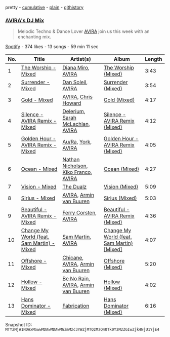 pretty - [cumulative](/playlists/cumulative/37i9dQZF1DWVP2LZyJjTuU.md) - [plain](/playlists/plain/37i9dQZF1DWVP2LZyJjTuU) - [githistory](https://github.githistory.xyz/mackorone/spotify-playlist-archive/blob/main/playlists/plain/37i9dQZF1DWVP2LZyJjTuU)

### [AVIRA's DJ Mix](https://open.spotify.com/playlist/37i9dQZF1DWVP2LZyJjTuU)

> Melodic Techno & Dance Lover  <a href="spotify:artist:7rznn3BVOuA5jyPB275jmS">AVIRA</a> join us this week with an enchanting mix.

[Spotify](https://open.spotify.com/user/spotify) - 374 likes - 13 songs - 59 min 11 sec

| No. | Title | Artist(s) | Album | Length |
|---|---|---|---|---|
| 1 | [The Worship \- Mixed](https://open.spotify.com/track/4tITnh9klqtswh9MgnCPDB) | [Diana Miro](https://open.spotify.com/artist/7HKB2dr6EceAJM8xRlXYlK), [AVIRA](https://open.spotify.com/artist/7rznn3BVOuA5jyPB275jmS) | [The Worship \(Mixed\)](https://open.spotify.com/album/0EjZeMnpfXSrVzso4HY5Rd) | 3:43 |
| 2 | [Surrender \- Mixed](https://open.spotify.com/track/4L5UteR2vBYlY60V22kpRk) | [Dan Soleil](https://open.spotify.com/artist/2z0mmxKTw0KpO7Qnb6aB2r), [AVIRA](https://open.spotify.com/artist/7rznn3BVOuA5jyPB275jmS) | [Surrender \(Mixed\)](https://open.spotify.com/album/7xp3Ktqgbt9Gw8ottfP2l6) | 3:54 |
| 3 | [Gold \- Mixed](https://open.spotify.com/track/0L9NIG0LYlxxCGfapcsMjF) | [AVIRA](https://open.spotify.com/artist/7rznn3BVOuA5jyPB275jmS), [Chris Howard](https://open.spotify.com/artist/2YL8UqzkqxspHtnBkDWyVA) | [Gold \(Mixed\)](https://open.spotify.com/album/7qFibLOTz5p5x7ByT3dvUD) | 4:17 |
| 4 | [Silence \- AVIRA Remix \- Mixed](https://open.spotify.com/track/0Vv9u8qCKVwk6niu92nFFp) | [Delerium](https://open.spotify.com/artist/0IUq1plF3ON4Fboj1bE6kN), [Sarah McLachlan](https://open.spotify.com/artist/4NgNsOXSwIzXlUIJcpnNUp), [AVIRA](https://open.spotify.com/artist/7rznn3BVOuA5jyPB275jmS) | [Silence \- AVIRA Remix \(Mixed\)](https://open.spotify.com/album/1UvATb1wkvsSLeTmYnn5xU) | 4:12 |
| 5 | [Golden Hour \- AVIRA Remix \- Mixed](https://open.spotify.com/track/1h0tH1QEgGZkBTnml278N9) | [Au/Ra](https://open.spotify.com/artist/1eMmoIprPDWeFdB1FxU6ZV), [York](https://open.spotify.com/artist/20L5MecnuNujUE6imrfK0Q), [AVIRA](https://open.spotify.com/artist/7rznn3BVOuA5jyPB275jmS) | [Golden Hour \- AVIRA Remix \(Mixed\)](https://open.spotify.com/album/74ZfOFiy8EO6ThSUESsc4I) | 4:05 |
| 6 | [Ocean \- Mixed](https://open.spotify.com/track/4pskO5A4tRtIJLoSpiwX55) | [Nathan Nicholson](https://open.spotify.com/artist/4q8SjmBr5X7DUmVvrnNrsd), [Kiko Franco](https://open.spotify.com/artist/3SNKZ8uTQoSyMsUNqNBOD2), [AVIRA](https://open.spotify.com/artist/7rznn3BVOuA5jyPB275jmS) | [Ocean \(Mixed\)](https://open.spotify.com/album/5VAp2ctBkXbhQkWTPSW9aR) | 4:27 |
| 7 | [Vision \- Mixed](https://open.spotify.com/track/2wrBYnzDr7WPkQSUciCEJz) | [The Dualz](https://open.spotify.com/artist/6WLURjZYSrMcTlKP7aFMBj) | [Vision \(Mixed\)](https://open.spotify.com/album/5trZkJ3pdNq1Gu9PmBW8n2) | 5:09 |
| 8 | [Sirius \- Mixed](https://open.spotify.com/track/4VT6ytaD0AW81G0DcMt4yH) | [AVIRA](https://open.spotify.com/artist/7rznn3BVOuA5jyPB275jmS), [Armin van Buuren](https://open.spotify.com/artist/0SfsnGyD8FpIN4U4WCkBZ5) | [Sirius \(Mixed\)](https://open.spotify.com/album/5bGdNfd2dPmoI6M74hLJEn) | 5:03 |
| 9 | [Beautiful \- AVIRA Remix \- Mixed](https://open.spotify.com/track/0YLxxcV1VPjcRNT7BF9NnV) | [Ferry Corsten](https://open.spotify.com/artist/2ohlvFf9PBsDELdRstPtlP), [AVIRA](https://open.spotify.com/artist/7rznn3BVOuA5jyPB275jmS) | [Beautiful \- AVIRA Remix \(Mixed\)](https://open.spotify.com/album/67hPbEDCuBNeO8PbQMy5YW) | 4:36 |
| 10 | [Change My World \(feat\. Sam Martin\) \- Mixed](https://open.spotify.com/track/2bLtYEbah5mAg8d6oB9guI) | [Sam Martin](https://open.spotify.com/artist/66AE89GQTx88zLYhXn1wFK), [AVIRA](https://open.spotify.com/artist/7rznn3BVOuA5jyPB275jmS) | [Change My World \(feat\. Sam Martin\) \[Mixed\]](https://open.spotify.com/album/7rnmj3cPkpmxkxITXWsxuF) | 4:07 |
| 11 | [Offshore \- Mixed](https://open.spotify.com/track/1JMdD8dc9YAlqMswbgxVrp) | [Chicane](https://open.spotify.com/artist/5GxyeQagayzZOg4UwffQlD), [AVIRA](https://open.spotify.com/artist/7rznn3BVOuA5jyPB275jmS), [Armin van Buuren](https://open.spotify.com/artist/0SfsnGyD8FpIN4U4WCkBZ5) | [Offshore \(Mixed\)](https://open.spotify.com/album/4cUd6pYtmbBXBcdspRcvKH) | 5:20 |
| 12 | [Hollow \- Mixed](https://open.spotify.com/track/3X5by6cSOnb5wbU0WS5Wft) | [Be No Rain](https://open.spotify.com/artist/0ToTNYPspLv4FWbcpXgOUt), [AVIRA](https://open.spotify.com/artist/7rznn3BVOuA5jyPB275jmS), [Armin van Buuren](https://open.spotify.com/artist/0SfsnGyD8FpIN4U4WCkBZ5) | [Hollow \(Mixed\)](https://open.spotify.com/album/3iF8qTFgTsBv17qbK0DNg9) | 4:02 |
| 13 | [Hans Dominator \- Mixed](https://open.spotify.com/track/5JdWiqdsuY6uP8NemyD58E) | [Fabrication](https://open.spotify.com/artist/73MDrv3SUYLE1yNOBQMlsy) | [Hans Dominator \(Mixed\)](https://open.spotify.com/album/5a5shrgms4wzSO1dK2Q0f7) | 6:16 |

Snapshot ID: `MTY2MjA1NDAxMSwwMDAwMDAwMGZmMzc3YWZjMTQzMzQ4OTk0YzM2ZGIwZjk4NjU1YjE4`
